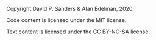 Copyright David P. Sanders & Alan Edelman, 2020.

Code content is licensed under the MIT license.

Text content is licensed under the CC BY-NC-SA license.
